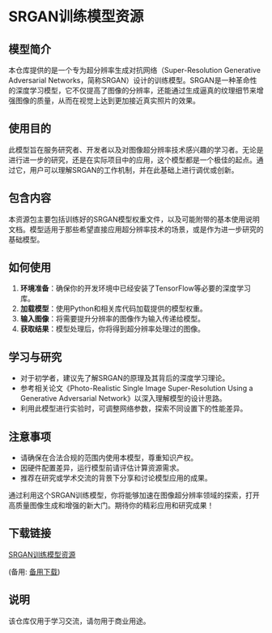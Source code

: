 # SRGAN训练模型资源

## 模型简介

本仓库提供的是一个专为超分辨率生成对抗网络（Super-Resolution Generative Adversarial Networks，简称SRGAN）设计的训练模型。SRGAN是一种革命性的深度学习模型，它不仅提高了图像的分辨率，还能通过生成逼真的纹理细节来增强图像的质量，从而在视觉上达到更加接近真实照片的效果。

## 使用目的

此模型旨在服务研究者、开发者以及对图像超分辨率技术感兴趣的学习者。无论是进行进一步的研究，还是在实际项目中的应用，这个模型都是一个极佳的起点。通过它，用户可以理解SRGAN的工作机制，并在此基础上进行调优或创新。

## 包含内容

本资源包主要包括训练好的SRGAN模型权重文件，以及可能附带的基本使用说明文档。模型适用于那些希望直接应用超分辨率技术的场景，或是作为进一步研究的基础模型。

## 如何使用

1. **环境准备**：确保你的开发环境中已经安装了TensorFlow等必要的深度学习库。
2. **加载模型**：使用Python和相关库代码加载提供的模型权重。
3. **输入图像**：将需要提升分辨率的图像作为输入传递给模型。
4. **获取结果**：模型处理后，你将得到超分辨率处理过的图像。

## 学习与研究

- 对于初学者，建议先了解SRGAN的原理及其背后的深度学习理论。
- 参考相关论文《Photo-Realistic Single Image Super-Resolution Using a Generative Adversarial Network》以深入理解模型的设计思路。
- 利用此模型进行实验时，可调整网络参数，探索不同设置下的性能差异。

## 注意事项

- 请确保在合法合规的范围内使用本模型，尊重知识产权。
- 因硬件配置差异，运行模型前请评估计算资源需求。
- 推荐在研究或学术交流的背景下分享和讨论模型应用的成果。

通过利用这个SRGAN训练模型，你将能够加速在图像超分辨率领域的探索，打开高质量图像生成和增强的新大门。期待你的精彩应用和研究成果！

## 下载链接
[SRGAN训练模型资源](https://pan.quark.cn/s/d37dcfe844e3) 

(备用: [备用下载](https://pan.baidu.com/s/1KzS020zwcslnA2toiFLwwA?pwd=1234))

## 说明

该仓库仅用于学习交流，请勿用于商业用途。
